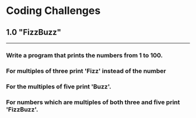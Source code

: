 # Coding Challenges
## 1.0 "FizzBuzz"
----
### Write a program that prints the numbers from 1 to 100. 
### For multiples of three print 'Fizz' instead of the number
### For the multiples of five print 'Buzz'. 
### For numbers which are multiples of both three and five print 'FizzBuzz'.

